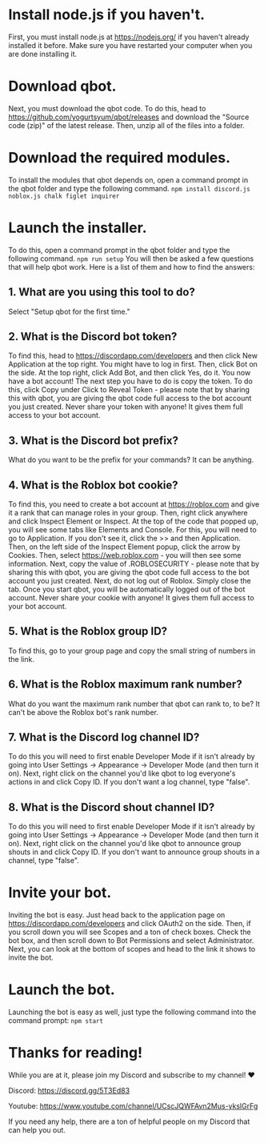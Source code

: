 # Install node.js if you haven't.
First, you must install node.js at https://nodejs.org/ if you haven't already installed it before. Make sure you have restarted your computer when you are done installing it.

# Download qbot.
Next, you must download the qbot code. To do this, head to https://github.com/yogurtsyum/qbot/releases and download the "Source code (zip)" of the latest release. Then, unzip all of the files into a folder.


# Download the required modules.
To install the modules that qbot depends on, open a command prompt in the qbot folder and type the following command.
```npm install discord.js noblox.js chalk figlet inquirer```

# Launch the installer.
To do this, open a command prompt in the qbot folder and type the following command.
```npm run setup```
You will then be asked a few questions that will help qbot work. Here is a list of them and how to find the answers:

## 1. What are you using this tool to do?
Select "Setup qbot for the first time."
## 2. What is the Discord bot token?
To find this, head to https://discordapp.com/developers and then click New Application at the top right. You might have to log in first. Then, click Bot on the side. At the top right, click Add Bot, and then click Yes, do it. You now have a bot account! The next step you have to do is copy the token. To do this, click Copy under Click to Reveal Token - please note that by sharing this with qbot, you are giving the qbot code full access to the bot account you just created. Never share your token with anyone! It gives them full access to your bot account. 
## 3. What is the Discord bot prefix?
What do you want to be the prefix for your commands? It can be anything.
## 4. What is the Roblox bot cookie?
To find this, you need to create a bot account at https://roblox.com and give it a rank that can manage roles in your group. Then, right click anywhere and click Inspect Element or Inspect. At the top of the code that popped up, you will see some tabs like Elements and Console. For this, you will need to go to Application. If you don't see it, click the >> and then Application. Then, on the left side of the Inspect Element popup, click the arrow by Cookies. Then, select https://web.roblox.com - you will then see some information. Next, copy the value of .ROBLOSECURITY - please note that by sharing this with qbot, you are giving the qbot code full access to the bot account you just created. Next, do not log out of Roblox. Simply close the tab. Once you start qbot, you will be automatically logged out of the bot account. Never share your cookie with anyone! It gives them full access to your bot account.
## 5. What is the Roblox group ID?
To find this, go to your group page and copy the small string of numbers in the link.
## 6. What is the Roblox maximum rank number?
What do you want the maximum rank number that qbot can rank to, to be? It can't be above the Roblox bot's rank number.
## 7. What is the Discord log channel ID?
To do this you will need to first enable Developer Mode if it isn't already by going into User Settings -> Appearance -> Developer Mode (and then turn it on). Next, right click on the channel you'd like qbot to log everyone's actions in and click Copy ID. If you don't want a log channel, type "false".
## 8. What is the Discord shout channel ID?
To do this you will need to first enable Developer Mode if it isn't already by going into User Settings -> Appearance -> Developer Mode (and then turn it on). Next, right click on the channel you'd like qbot to announce group shouts in and click Copy ID. If you don't want to announce group shouts in a channel, type "false".

# Invite your bot.
Inviting the bot is easy. Just head back to the application page on https://discordapp.com/developers and click OAuth2 on the side. Then, if you scroll down you will see Scopes and a ton of check boxes. Check the bot box, and then scroll down to Bot Permissions and select Administrator. Next, you can look at the bottom of scopes and head to the link it shows to invite the bot.

# Launch the bot.
Launching the bot is easy as well, just type the following command into the command prompt:
```npm start```

# Thanks for reading!
While you are at it, please join my Discord and subscribe to my channel! ❤️ 

Discord: https://discord.gg/5T3Ed83

Youtube: https://www.youtube.com/channel/UCscJQWFAvn2Mus-ykslGrFg

If you need any help, there are a ton of helpful people on my Discord that can help you out.